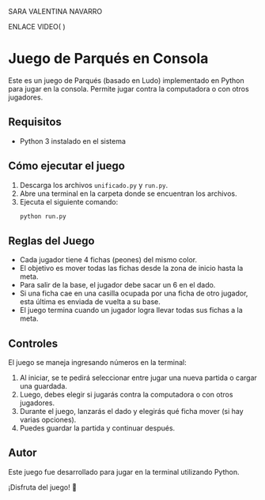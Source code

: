 SARA VALENTINA NAVARRO

ENLACE VIDEO(           )


# Juego de Parqués en Consola

Este es un juego de Parqués (basado en Ludo) implementado en Python para jugar en la consola. Permite jugar contra la computadora o con otros jugadores.

## Requisitos
- Python 3 instalado en el sistema

## Cómo ejecutar el juego
1. Descarga los archivos `unificado.py` y `run.py`.
2. Abre una terminal en la carpeta donde se encuentran los archivos.
3. Ejecuta el siguiente comando:
   ```bash
   python run.py
   ```

## Reglas del Juego
- Cada jugador tiene 4 fichas (peones) del mismo color.
- El objetivo es mover todas las fichas desde la zona de inicio hasta la meta.
- Para salir de la base, el jugador debe sacar un 6 en el dado.
- Si una ficha cae en una casilla ocupada por una ficha de otro jugador, esta última es enviada de vuelta a su base.
- El juego termina cuando un jugador logra llevar todas sus fichas a la meta.

## Controles
El juego se maneja ingresando números en la terminal:
1. Al iniciar, se te pedirá seleccionar entre jugar una nueva partida o cargar una guardada.
2. Luego, debes elegir si jugarás contra la computadora o con otros jugadores.
3. Durante el juego, lanzarás el dado y elegirás qué ficha mover (si hay varias opciones).
4. Puedes guardar la partida y continuar después.

## Autor
Este juego fue desarrollado para jugar en la terminal utilizando Python.

¡Disfruta del juego! 🎲

